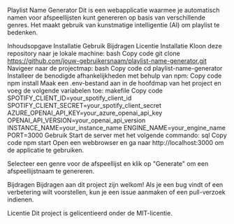 Playlist Name Generator
Dit is een webapplicatie waarmee je automatisch namen voor afspeellijsten kunt genereren op basis van verschillende genres. Het maakt gebruik van kunstmatige intelligentie (AI) om playlist te bedenken.

Inhoudsopgave
Installatie
Gebruik
Bijdragen
Licentie
Installatie
Kloon deze repository naar je lokale machine:
bash
Copy code
git clone https://github.com/jouw-gebruikersnaam/playlist-name-generator.git
Navigeer naar de projectmap:
bash
Copy code
cd playlist-name-generator
Installeer de benodigde afhankelijkheden met behulp van npm:
Copy code
npm install
Maak een .env-bestand aan in de hoofdmap van het project en voeg de volgende variabelen toe:
makefile
Copy code
SPOTIFY_CLIENT_ID=your_spotify_client_id
SPOTIFY_CLIENT_SECRET=your_spotify_client_secret
AZURE_OPENAI_API_KEY=your_azure_openai_api_key
OPENAI_API_VERSION=your_openai_api_version
INSTANCE_NAME=your_instance_name
ENGINE_NAME=your_engine_name
PORT=3000
Gebruik
Start de server met het volgende commando:
sql
Copy code
npm start
Open een webbrowser en ga naar http://localhost:3000 om de applicatie te gebruiken.

Selecteer een genre voor de afspeellijst en klik op "Generate" om een afspeellijstnaam te genereren.

Bijdragen
Bijdragen aan dit project zijn welkom! Als je een bug vindt of een verbetering wilt voorstellen, kun je een issue aanmaken of een pull-verzoek indienen.

Licentie
Dit project is gelicentieerd onder de MIT-licentie.
